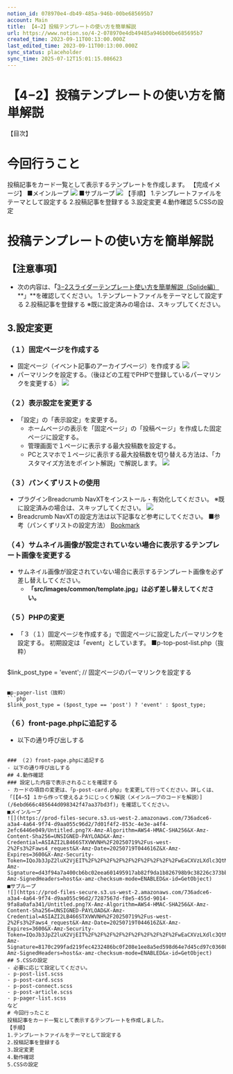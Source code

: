 ```yaml
---
notion_id: 078970e4-db49-485a-946b-00be685695b7
account: Main
title: 【4−2】投稿テンプレートの使い方を簡単解説
url: https://www.notion.so/4-2-078970e4db49485a946b00be685695b7
created_time: 2023-09-11T00:13:00.000Z
last_edited_time: 2023-09-11T00:13:00.000Z
sync_status: placeholder
sync_time: 2025-07-12T15:01:15.086623
---
```

# 【4−2】投稿テンプレートの使い方を簡単解説

【目次】
  
# 今回行うこと
投稿記事をカード一覧として表示するテンプレートを作成します。
【完成イメージ】
  ■メインループ
  ![](https://prod-files-secure.s3.us-west-2.amazonaws.com/736adce6-a3a4-4a64-9f74-d9aa055c96d2/7d01f4f2-853c-4e3e-a4f4-2efc6446e049/Untitled.png?X-Amz-Algorithm=AWS4-HMAC-SHA256&X-Amz-Content-Sha256=UNSIGNED-PAYLOAD&X-Amz-Credential=ASIAZI2LB466ZTLOKTRA%2F20250719%2Fus-west-2%2Fs3%2Faws4_request&X-Amz-Date=20250719T044602Z&X-Amz-Expires=3600&X-Amz-Security-Token=IQoJb3JpZ2luX2VjEIT%2F%2F%2F%2F%2F%2F%2F%2F%2F%2FwEaCXVzLXdlc3QtMiJGMEQCIETXMvfZiZhK5%2FWAO6NvxwiQm7cbNoA1M%2BV28NvZUWlqAiBlMdFVHVsV5pwYf3%2FR1b1B%2FUnn9MP37AJ5gqxFFmO6TyqIBAid%2F%2F%2F%2F%2F%2F%2F%2F%2F%2F8BEAAaDDYzNzQyMzE4MzgwNSIMJegsHpEL5zbD4WKxKtwD4gNQ2Omh12SW%2BlNR5y27MgGhFBBSKyPyh6Bi3fQIyyEFjA9R%2BCw7ttTmlATuq2S%2BDEMZOOgZv3ry0lpul%2Fg7mztIbwc776ygYvilk5nK9cI2F8x6U0SnceCqrH3xH5T%2FLmfwYoLjRs1V3nMonRqLU3NuexB9ytk5nFHiU5ztcDIm0LW43ghAyUENrIgis4700LKrE7ITbizL%2FIyia5Gd2q9FrXbz2AdlERXWBityEY94KUy7c1QyGJjGBIQ4Fk%2BmWWbnMKG4GGwI8eBFGMX8mOM5R2qiMWzBwTdqTxzFCxiTtmwpKqhG5msyk5pQ3o%2FkIhmDnfNndKCjAWhjkdy7h7R3V8w9UtFT3CmHGPtLXfe4mlI4TbAkL%2Flcr4khFJVL5zQGJ3Cer%2FKnkCL82uloxpBwyyqbnvuiDHoDn7P7FW%2FJuXU0YC5rr2wa9M%2F0F5DvaWmMl9FaXWYkgOLLx47tP4iXLyQ1tJaAmLxWeALphiiGTZTXr3HIdi3PxCVSixjArGw8WjJ2PmQWvBRSSFUUz5yP1YReUCPUlGsKJvA7fh0Ke0iCho5gxhCnghXNnhXLI%2Bp9aNK5d1pxyS73dL5dWJQohJAlaSH3%2B25S3c8wcFwdplLyVnBTdfhONF8w5qrswwY6pgHZs0oXfbwcRYNQiVbweIu5urWxXiDmusUF7nDcEQ9hTQiwZXrvXoIrD1YOp%2BAkZdrhAn%2BLaYZDZ1uyOuzfZzIVDyibiqf6dlugZA1Z%2B%2FWlbgxRVUflTpZheYKLuvdSfqmg7zbLuogTLOXEUQmDUEvKqbaD2eAzB6aMc0z1iDLUa0R8Veeclz8GEIvq3Z2RO5Lhu%2Bj28zPA%2FqjNewAanoJ7xp7%2BCyVy&X-Amz-Signature=017d7b819ce8dd22e5dbd7c8ffeb4a16f3901cbcf3487364e3b34df0321cae6b&X-Amz-SignedHeaders=host&x-amz-checksum-mode=ENABLED&x-id=GetObject)
  ■サブループ
  ![](https://prod-files-secure.s3.us-west-2.amazonaws.com/736adce6-a3a4-4a64-9f74-d9aa055c96d2/7287567d-f8e5-455d-9014-9fa8a0afa341/Untitled.png?X-Amz-Algorithm=AWS4-HMAC-SHA256&X-Amz-Content-Sha256=UNSIGNED-PAYLOAD&X-Amz-Credential=ASIAZI2LB466ZTLOKTRA%2F20250719%2Fus-west-2%2Fs3%2Faws4_request&X-Amz-Date=20250719T044602Z&X-Amz-Expires=3600&X-Amz-Security-Token=IQoJb3JpZ2luX2VjEIT%2F%2F%2F%2F%2F%2F%2F%2F%2F%2FwEaCXVzLXdlc3QtMiJGMEQCIETXMvfZiZhK5%2FWAO6NvxwiQm7cbNoA1M%2BV28NvZUWlqAiBlMdFVHVsV5pwYf3%2FR1b1B%2FUnn9MP37AJ5gqxFFmO6TyqIBAid%2F%2F%2F%2F%2F%2F%2F%2F%2F%2F8BEAAaDDYzNzQyMzE4MzgwNSIMJegsHpEL5zbD4WKxKtwD4gNQ2Omh12SW%2BlNR5y27MgGhFBBSKyPyh6Bi3fQIyyEFjA9R%2BCw7ttTmlATuq2S%2BDEMZOOgZv3ry0lpul%2Fg7mztIbwc776ygYvilk5nK9cI2F8x6U0SnceCqrH3xH5T%2FLmfwYoLjRs1V3nMonRqLU3NuexB9ytk5nFHiU5ztcDIm0LW43ghAyUENrIgis4700LKrE7ITbizL%2FIyia5Gd2q9FrXbz2AdlERXWBityEY94KUy7c1QyGJjGBIQ4Fk%2BmWWbnMKG4GGwI8eBFGMX8mOM5R2qiMWzBwTdqTxzFCxiTtmwpKqhG5msyk5pQ3o%2FkIhmDnfNndKCjAWhjkdy7h7R3V8w9UtFT3CmHGPtLXfe4mlI4TbAkL%2Flcr4khFJVL5zQGJ3Cer%2FKnkCL82uloxpBwyyqbnvuiDHoDn7P7FW%2FJuXU0YC5rr2wa9M%2F0F5DvaWmMl9FaXWYkgOLLx47tP4iXLyQ1tJaAmLxWeALphiiGTZTXr3HIdi3PxCVSixjArGw8WjJ2PmQWvBRSSFUUz5yP1YReUCPUlGsKJvA7fh0Ke0iCho5gxhCnghXNnhXLI%2Bp9aNK5d1pxyS73dL5dWJQohJAlaSH3%2B25S3c8wcFwdplLyVnBTdfhONF8w5qrswwY6pgHZs0oXfbwcRYNQiVbweIu5urWxXiDmusUF7nDcEQ9hTQiwZXrvXoIrD1YOp%2BAkZdrhAn%2BLaYZDZ1uyOuzfZzIVDyibiqf6dlugZA1Z%2B%2FWlbgxRVUflTpZheYKLuvdSfqmg7zbLuogTLOXEUQmDUEvKqbaD2eAzB6aMc0z1iDLUa0R8Veeclz8GEIvq3Z2RO5Lhu%2Bj28zPA%2FqjNewAanoJ7xp7%2BCyVy&X-Amz-Signature=2a852e18d74027c5b5d11549a03953e53c11acb14a81153aa4dce6b789a2a8ab&X-Amz-SignedHeaders=host&x-amz-checksum-mode=ENABLED&x-id=GetObject)
【手順】
1.テンプレートファイルをテーマとして設定する
2.投稿記事を登録する
3.設定変更
4.動作確認
5.CSSの設定
# 投稿テンプレートの使い方を簡単解説
## 【注意事項】
- 次の内容は、**「**[3−2スライダーテンプレート使い方を簡単解説（Splide編）](/ee85db2a990e4f4799f330df78d39fc2)**」**を確認してください。
  1.テンプレートファイルをテーマとして設定する
  2.投稿記事を登録する
  ※既に設定済みの場合は、スキップしてください。
## 3.設定変更
### （１）固定ページを作成する
- 固定ページ（イベント記事のアーカイブページ）を作成する
![](https://prod-files-secure.s3.us-west-2.amazonaws.com/736adce6-a3a4-4a64-9f74-d9aa055c96d2/3dd7c3ee-a1ea-4ef6-b9d3-3d2587e577f8/Untitled.png?X-Amz-Algorithm=AWS4-HMAC-SHA256&X-Amz-Content-Sha256=UNSIGNED-PAYLOAD&X-Amz-Credential=ASIAZI2LB466ZWR5OCJJ%2F20250719%2Fus-west-2%2Fs3%2Faws4_request&X-Amz-Date=20250719T044601Z&X-Amz-Expires=3600&X-Amz-Security-Token=IQoJb3JpZ2luX2VjEIT%2F%2F%2F%2F%2F%2F%2F%2F%2F%2FwEaCXVzLXdlc3QtMiJGMEQCIDeCp8qR0XNT0kUgNCrV9DBBN%2FZ9904yZQ%2B95eBVfLMHAiB43nad%2Ba4g02xR5%2BykeCcPi2NWQTeGTz2Op4BQhsakjCqIBAid%2F%2F%2F%2F%2F%2F%2F%2F%2F%2F8BEAAaDDYzNzQyMzE4MzgwNSIMgANc5L6xQJQhGA8RKtwDXdsB1X1rLWJRddZbfTAhW%2FMcrP%2BXlh5Apa0FRSuwZ8VuT5MnD%2BuBN9SDtqA9bE0Fot7My9t99itJgQDP7nUCp3ZnNqSnO4GfSaC2muA3m3uVaRbd9G0bNN6vkDxNQ%2BSi32CSK%2BShRRzQa%2BLFMxH82d4ASO1Uf4eaIaw6InLSh4c4Enf%2FhpiWFUt4kpKZkxQQsWEYKzJ2joXSzSEf%2FBobpYtwWCUn8Adgfc9BZRgp7fYxpZJzbm5trlpSS0LalResejz6xZzcSMo5ptUaqNRx97u6YMROdrFR%2BEV%2BVpXgZfQdE2rX5%2BwlrGEbkq8p8iD434j7BL6KZfwbTS8stcT5ka8LcDT7E5aKvQBS5WXWzTywHiaXtzexnhiAp6XDN9%2FrETkZymttgjE59tdnv0h%2BoLDcxn5KiJrkl3CfaMELqVzPw4zNh1Jp5FtvkWKjCCqBsswj3qxwsnVRWesGmZnQhTmVW1J9WoAEygA4jqfjBet%2FElkTkCopBQG9UKBhQ7dxlmYGmVv57I6SbhPLw8fvTn49ot7gmAkEzUvvtaZLNVUe0Heawm3jPpv7Eph9O3KbbECnCszXiOqV%2FfLE1l1ccFb%2BY7LXLufHZNwbBQCgqTlaTzjNKfTA9%2B3TMu8wr6vswwY6pgGnYjy7JVRsv10JDnj8JQFcjoks2oeRR1pqxrKui%2BxexCivym%2FLEbg0FdkNeSLwvK9KKVvavcWxlyCR2aRM%2BXMuEUWEZc4iAr0gW816AkGFYrjg9Ehf1EwwoSAgZe%2FUuSTswond0Qia3ojfmY5%2BPv1nIMHVARC1Rpsm0m7XndIYTXblZHqcaK1SdFPAHdKjNSaVpw7oVcNYcL4nhl1G7HzK%2BZd6Ta98&X-Amz-Signature=6b3a26b981c542fff7e6ef59b3a4a088d7bab913d59b14d36e37d4722935b164&X-Amz-SignedHeaders=host&x-amz-checksum-mode=ENABLED&x-id=GetObject)
- パーマリンクを設定する。（後ほどの工程でPHPで登録しているパーマリンクを変更する）
  ![](https://prod-files-secure.s3.us-west-2.amazonaws.com/736adce6-a3a4-4a64-9f74-d9aa055c96d2/735dc331-ae7d-49ba-887c-e38e285a813a/Untitled.png?X-Amz-Algorithm=AWS4-HMAC-SHA256&X-Amz-Content-Sha256=UNSIGNED-PAYLOAD&X-Amz-Credential=ASIAZI2LB4663QMXJKSH%2F20250719%2Fus-west-2%2Fs3%2Faws4_request&X-Amz-Date=20250719T044603Z&X-Amz-Expires=3600&X-Amz-Security-Token=IQoJb3JpZ2luX2VjEIT%2F%2F%2F%2F%2F%2F%2F%2F%2F%2FwEaCXVzLXdlc3QtMiJHMEUCIE5cyjCE7Mg4UsZlICx9iys%2B7lEmlIrOqUnEMgPYCTx4AiEAzju006ruu2S5TYrQo53jOi4dkK7t9dL%2Bx5%2B4f%2Fg7CugqiAQInf%2F%2F%2F%2F%2F%2F%2F%2F%2F%2FARAAGgw2Mzc0MjMxODM4MDUiDI%2Bqf22aKb0Dm6TQPCrcA3km0ElvP%2Fz%2FGYMHTSqeKGJyq4dJh6OMdks6CHPBxNgzzP%2Ffkfvp8DGw%2F4mASRRJv1Em7TX4NRqxWRZRersBPMn%2FHFhqqcokW2ZXA7zqPsnAUbYUg%2FXQukf0CEGPeQY7v%2FEf0WV4iubTsG5h87xu4k1W1X2SzDHdxAKT1MypQqvJ7uJfusgQoDHgbNgUpugOo9Y2u%2F4Bin%2F2MsCdSO9L0l76%2BmNSY%2BqraDmwdRQuSbEbBRvKFIYhdCBx%2FMEvTalqTm%2FWgDA%2BqwEzSy3i4P8chqn1L3pTQahjzOhfNZjP60iVdVBJ2FnsbHptVH5%2FPjLYHTbuejT7OyxUDD%2BCa5t9C5OtmBv914SFqIv0nnJMP2Ii0o8CqbVhGM8xZm9eQMSuw%2BwQdzPHzNxGXSbFXZT0O7KrAz6iKstDWLSRRTEtzQWj42Bg%2FRASdKWU%2FYwEit3MCcAmH3MyYA5VktSGhkE5JnVhoza%2FgqN47FnQSA3cao%2FIjDAo0F0dp1UuJ8gkJYv9pEI1z%2Fr8mxE4Fgwqzs8c9PayJiKvDQ0dkFV1p%2FsM8aQPA9aQ8D91tHY%2FijtjTb6zhfj1pnDz%2F%2B6YtsxOQ2cYlR7WDifBW9tmybXJshd2u4BB1hw%2BsP4KiUtFppVQMN2q7MMGOqUBDrR2ArI%2FhGyjcorfXjfBHt4sEjR1GzP55VD%2FuuFKd%2FiRZLiycshxvvlv7zR36XxwzFE58%2FAf7%2BPZaznxmM4US6XlHvnINFWhnxyBgw57mf%2BK11Yb88%2B%2BiJwBUyswGhQMf0Kk6y%2BwDUSOBSDB9q%2FqMJikibtE%2B8KzevYGBarLk1wSxfkyD2RXTMbWSCPEdHFpYbzXfeFkoWUyrDE6qBmX9FVPjBMQ&X-Amz-Signature=ddfddf11a151ed348355ad0bef1549ef664f59c80d8f9b74477d5cc9f47f1802&X-Amz-SignedHeaders=host&x-amz-checksum-mode=ENABLED&x-id=GetObject)
  
### （２）表示設定を変更する
- 「設定」の「表示設定」を変更する。
  - ホームページの表示を「固定ページ」の「投稿ページ」を作成した固定ページに設定する。
  - 管理画面で１ページに表示する最大投稿数を設定する。
  - PCとスマホで１ページに表示する最大投稿数を切り替える方法は、「カスタマイズ方法をポイント解説」で解説します。
  ![](https://prod-files-secure.s3.us-west-2.amazonaws.com/736adce6-a3a4-4a64-9f74-d9aa055c96d2/9566ced4-0c3e-48e6-b709-86cdb6e68879/Untitled.png?X-Amz-Algorithm=AWS4-HMAC-SHA256&X-Amz-Content-Sha256=UNSIGNED-PAYLOAD&X-Amz-Credential=ASIAZI2LB466VRLC7AE4%2F20250719%2Fus-west-2%2Fs3%2Faws4_request&X-Amz-Date=20250719T044609Z&X-Amz-Expires=3600&X-Amz-Security-Token=IQoJb3JpZ2luX2VjEIT%2F%2F%2F%2F%2F%2F%2F%2F%2F%2FwEaCXVzLXdlc3QtMiJGMEQCIAee%2F7%2FW4lZwJgMxZD%2FpDDYdGXupACj51Rom0b9yBkO2AiBNyWK8GT15hTW8m2pFCvEee3wmE6eOETYENZajddFQpCqIBAid%2F%2F%2F%2F%2F%2F%2F%2F%2F%2F8BEAAaDDYzNzQyMzE4MzgwNSIMSz%2BM4YKDTVJBJunRKtwDp%2BHG477aFMEAxY3JUhcRB9tL7iO1xCWqT8825NRXS3a8pv50ojNmgXdt%2BJObmTLK%2BGqkrskVwZNvoOqVV6owvrHMg5wm2jfL0wopmJ0V2Qpnj2foMjd0D0kWsrum4b4MJs%2Bb8QSBl7LLi08jDOXwpUVgHEXtJPHWr2hAE%2FWh7IQLlrojeGp7euAHuhr%2FOfWmKsPBXKplb9CE1%2Fj4Oz%2FAW3jAtqO5aqE2LKGy1eIjMxEifDpxhBA0kEnp0Ue5C%2BW2NDp1ZiMnMno0BLqytXxb%2FvZXgqDzwEpL%2BilgxsatOl1lGBwGG7UonN9RY5A%2F%2BXyeYrHk%2FPwp4XrgoXrEsnj1fwriTHUeI8PxY81sWXnEP3dB49WMVMSn7z4IXhvk87vkSBfSddxq9%2FHihdfJwNco0k2JNPodFZzqmLk%2B4mXT%2B5%2FuXvGw6PBWJDehDl8tkVgnMwq3xI46xr7ttaDYcZWewwklm%2F0oiaqS%2FikBY7Hw7OxumrkMCb4jhpNJukW1mm8Ej%2FPHpNTj2eR%2FjbTgovI6t9kjceF2gwu3JHhxXTk1fFqodXHq0OrL8G%2BX6d4%2F8Eai9QgQxSTwWKn5nR4TeiniEEdeFT7sM5Si2edTt%2BAptj4BS3rxLQBurQ5Qe1ww5arswwY6pgGA6T8nwLD3dTo1KnkWxESMv1B2acnGM1IjC9GU%2F0X0w679%2B97HUBrwnT%2B9ly5He%2BPnIaVva9BNMRrKiox0XDZeqxK5iieKNXqTuvCNKbKYWPdjTNvZRwhZmq6J3zVzJFEZG1zIc6Nf%2F8wNAEYhwDVwEtZOvSHll1Ojzu5c%2B0p5VCu6LSIy%2FIScKHDdtOqf4ef0JAVRCxxn6d4z%2B7NNAXFQ9xfKqSrg&X-Amz-Signature=de70a2a0e45636f934400501626cc332c9f5d5308436c2a57514893b4057d654&X-Amz-SignedHeaders=host&x-amz-checksum-mode=ENABLED&x-id=GetObject)
  
### （３）パンくずリストの使用
- プラグインBreadcrumb NavXTをインストール・有効化してください。
  ※既に設定済みの場合は、スキップしてください。
  ![](https://prod-files-secure.s3.us-west-2.amazonaws.com/736adce6-a3a4-4a64-9f74-d9aa055c96d2/0695944a-bcfb-47c5-a063-ac657b620ea3/Untitled.png?X-Amz-Algorithm=AWS4-HMAC-SHA256&X-Amz-Content-Sha256=UNSIGNED-PAYLOAD&X-Amz-Credential=ASIAZI2LB466ZEUU7ZRE%2F20250719%2Fus-west-2%2Fs3%2Faws4_request&X-Amz-Date=20250719T044612Z&X-Amz-Expires=3600&X-Amz-Security-Token=IQoJb3JpZ2luX2VjEIT%2F%2F%2F%2F%2F%2F%2F%2F%2F%2FwEaCXVzLXdlc3QtMiJIMEYCIQD98Qm7M%2Bu0GnIvKoOHj4uS5xDanXw80%2BARpy4jo2MYfQIhAPYRCG4cAuL%2FdyTfaB08jxdHYfT9j4rgKxeea8xZ6eUOKogECJ3%2F%2F%2F%2F%2F%2F%2F%2F%2F%2FwEQABoMNjM3NDIzMTgzODA1Igwps%2F8WFg8rUfHLl3Eq3ANKzUTmQR9uKrreP0hSYbXfK0LRa9zdhNwnpUSjav3FtbEns9l569PLVnErHXqGizu44ZMyX1PWtwaDALgnecZla9WdK%2FrLIG62nRkrtYkCzq2dOWZQW7xa2z3sdVLwNywQgQmSwm6%2F7Q1NQmRBbylGfH95O9QXSdFYzINB%2FyfFqjui1pbV3GGFaHb5NCR4nPEnY1Bwk%2BeMmSY3MAm3ic%2B4o%2Bkm%2BUZUJKznyRn5O0UCKXV8m9AtvrSzRDbP1i%2FBA9Nl%2Fp2eegKL1CxhNfy8%2ByK4Xf8fabEKMPmjLP9FSYgr14wm9FmAajqzk2bmo04M2hOhnk4IoQYQo%2B17gWNSX9WFq4uTClrEM7HFHSjXfQpP2s4F6xvhSEL4kdmn%2FzA7bKqwKCAp%2FyKwGYoutvMrn28HMPkVwKr4GQjbfDKPhh10ElICMzMNKybab3Ui3%2FSt92PRvHV5Ru7ZyAIgSqGaHJif5W%2F2rY7qthAafWamV%2FGB%2BartP3GqJIr3titT1Ew5rXXI%2FZCimUMy6JVGS9cQsypHIKCkykcy7Ygv5TH8KCqyyXI2J4mRylpZt0%2BFTj3hVAwAGXlqZv3j6Dcae2UJ5i8XZzR8rmECDvaxObBS6Dx%2FQkrcQ%2FWZa4dnJH8CSjDYq%2BzDBjqkAUPkl4f0NlBGLcWBBauPatLgdUdDVyBRDVhok8roAjtiE4hWjkZjVEzMacJ%2FIQrSsrFMLRbLlqRoKbhZeeGoHH4%2B109WZ9QAY5en1lKhpiSgSzkxD0WhW25tFRfOP44KtGnOTcWJPHTp1df%2BT3bFPWnS0v4bZ368Hk9dJy01PXc2fAFlHj36xaHtDz%2B4BVVyjaPnt0vXjtcJQyvIgUCOY2ehzwWw&X-Amz-Signature=4cb75bc29d8a618dbcda6a994b7b7d8624cff8cfac69aeee147b089bdb42ce0d&X-Amz-SignedHeaders=host&x-amz-checksum-mode=ENABLED&x-id=GetObject)
- Breadcrumb NavXTの設定方法は以下記事など参考にしてください。
  ■参考（パンくずリストの設定方法）
  [Bookmark](https://haniwaman.com/breadcrumb-navxt/)
### （４）サムネイル画像が設定されていない場合に表示するテンプレート画像を変更する
- サムネイル画像が設定されていない場合に表示するテンプレート画像を必ず差し替えしてください。
  - **「src/images/common/template.jpg」は必ず差し替えしてください。**
### （５）PHPの変更
- 「３（１）固定ページを作成する」で固定ページに設定したパーマリンクを設定する。
  初期設定は「event」としています。
  ■p-top-post-list.php（抜粋）
  ```php
$link_post_type = 'event'; // 固定ページのパーマリンクを設定する
  ```
  
  ■p-pager-list（抜粋）
  ```php
$link_post_type = ($post_type == 'post') ? 'event' : $post_type;
  ```
  
### （６）front-page.phpに追記する
- 以下の通り呼び出しする
  ```php
<?php get_template_part('parts/project/p-top-post-list'); ?>
  ```
### （２）front-page.phpに追記する
- 以下の通り呼び出しする
## 4.動作確認
### 設定した内容で表示されることを確認する
- カードの項目の変更は、「p-post-card.php」を変更して行ってください。詳しくは、「[【4−5】１から作って使えるようにじっくり解説（メインループのコードを解説）](/6ebd666c485644d098342f47aa37bd3f)」を確認してください。
  ■メインループ
  ![](https://prod-files-secure.s3.us-west-2.amazonaws.com/736adce6-a3a4-4a64-9f74-d9aa055c96d2/7d01f4f2-853c-4e3e-a4f4-2efc6446e049/Untitled.png?X-Amz-Algorithm=AWS4-HMAC-SHA256&X-Amz-Content-Sha256=UNSIGNED-PAYLOAD&X-Amz-Credential=ASIAZI2LB466STXVWVNH%2F20250719%2Fus-west-2%2Fs3%2Faws4_request&X-Amz-Date=20250719T044616Z&X-Amz-Expires=3600&X-Amz-Security-Token=IQoJb3JpZ2luX2VjEIT%2F%2F%2F%2F%2F%2F%2F%2F%2F%2FwEaCXVzLXdlc3QtMiJHMEUCIFs%2FGBUhvJcoYmMMxf03074y4iEytEVbSa%2FXiH6wrjboAiEAki%2B8TRkZpFnnJvJNBxcs4vbstN%2FS15aXqXJlhpUK0XIqiAQInf%2F%2F%2F%2F%2F%2F%2F%2F%2F%2FARAAGgw2Mzc0MjMxODM4MDUiDEryKG5IDcdTuVoNJCrcA0C0upIRJ8XOBRcU%2Bti6MwHIpKgYDkAbt8AhTxw2p4%2BXx%2FwIX1oEGNcEEUIu7cm07D4cOfjSLVxV33WIbqgsqqMBO3AsmCUZBM6ciIcfQeR4rq%2FBWdDl2M3j%2FdY5B%2BUilLv6gtDNhVwEczY54E7MnJ7lSMxgzrQvt7ALIxx%2F4s6AUTEb%2FVaW5vv6cVzZQhrVM5LAAtTWdlvs9PhUgRP60O%2F64Se6EKZnMNKO8sTdvvWqOVAMZJ9%2FT5ef8XtLGu5d8AlXDsH1BO2zE9mu1CsuzNJRHbh0SbR7hE%2BNc8uktBaQqh1fPXtzlWjcR0QnEAXd5YH9VnzlfV8aHcEukes9%2Fgdr7pbimRpXvgSwJiCSxFJwZkjAFXSJfwdxmEIPJEwb1M8N0x1tPYbBlw%2FyyW92K6DdlLvwlMxUsS4Z%2BKk6hW1Yi0CocZ96dr58KZVOWfGABf3GEk%2BQEhrdAm367lyBArDiEXSovTPIOY2J2FkdDz7yXuc5gB%2B%2FZxs5gWBepEM9lUWIvnXOgQWDGpAxJ8yQMxkku8B1b2fk2f03pUhPRl7iD9wG1J8fPq77e8XOpWYLD15eJYI7s2STbWRTpgHA%2BIvkDhbuPTDb4MHx4u9YIY%2Fb6T%2BasbEldJof2%2F4BMJOr7MMGOqUBVthvRWvcF%2Bh23Fy5n571ym2Wc4EMBkIMLkLhd3OglpK80JXFc4%2FvDXccXlolT820CXHX%2Fb%2BoxYcFjiljPyKMY1cCPYWLQjbqG8MRS7mwRUpGqBE3%2F0bRAtfDvZ6SMMeJsYSpLARdKfh1CLB87AgqG%2FIkcvdutNEphXTqVm9yV7ja17DtkrQQppVOYHKGCoH1xZ3Lster0cm%2FWN19dUZelX4nmuOH&X-Amz-Signature=d43f94a7a400cb6bc02eea601495917ab82f9da1b826798b9c38226c373bba0a&X-Amz-SignedHeaders=host&x-amz-checksum-mode=ENABLED&x-id=GetObject)
  ■サブループ
  ![](https://prod-files-secure.s3.us-west-2.amazonaws.com/736adce6-a3a4-4a64-9f74-d9aa055c96d2/7287567d-f8e5-455d-9014-9fa8a0afa341/Untitled.png?X-Amz-Algorithm=AWS4-HMAC-SHA256&X-Amz-Content-Sha256=UNSIGNED-PAYLOAD&X-Amz-Credential=ASIAZI2LB466STXVWVNH%2F20250719%2Fus-west-2%2Fs3%2Faws4_request&X-Amz-Date=20250719T044616Z&X-Amz-Expires=3600&X-Amz-Security-Token=IQoJb3JpZ2luX2VjEIT%2F%2F%2F%2F%2F%2F%2F%2F%2F%2FwEaCXVzLXdlc3QtMiJHMEUCIFs%2FGBUhvJcoYmMMxf03074y4iEytEVbSa%2FXiH6wrjboAiEAki%2B8TRkZpFnnJvJNBxcs4vbstN%2FS15aXqXJlhpUK0XIqiAQInf%2F%2F%2F%2F%2F%2F%2F%2F%2F%2FARAAGgw2Mzc0MjMxODM4MDUiDEryKG5IDcdTuVoNJCrcA0C0upIRJ8XOBRcU%2Bti6MwHIpKgYDkAbt8AhTxw2p4%2BXx%2FwIX1oEGNcEEUIu7cm07D4cOfjSLVxV33WIbqgsqqMBO3AsmCUZBM6ciIcfQeR4rq%2FBWdDl2M3j%2FdY5B%2BUilLv6gtDNhVwEczY54E7MnJ7lSMxgzrQvt7ALIxx%2F4s6AUTEb%2FVaW5vv6cVzZQhrVM5LAAtTWdlvs9PhUgRP60O%2F64Se6EKZnMNKO8sTdvvWqOVAMZJ9%2FT5ef8XtLGu5d8AlXDsH1BO2zE9mu1CsuzNJRHbh0SbR7hE%2BNc8uktBaQqh1fPXtzlWjcR0QnEAXd5YH9VnzlfV8aHcEukes9%2Fgdr7pbimRpXvgSwJiCSxFJwZkjAFXSJfwdxmEIPJEwb1M8N0x1tPYbBlw%2FyyW92K6DdlLvwlMxUsS4Z%2BKk6hW1Yi0CocZ96dr58KZVOWfGABf3GEk%2BQEhrdAm367lyBArDiEXSovTPIOY2J2FkdDz7yXuc5gB%2B%2FZxs5gWBepEM9lUWIvnXOgQWDGpAxJ8yQMxkku8B1b2fk2f03pUhPRl7iD9wG1J8fPq77e8XOpWYLD15eJYI7s2STbWRTpgHA%2BIvkDhbuPTDb4MHx4u9YIY%2Fb6T%2BasbEldJof2%2F4BMJOr7MMGOqUBVthvRWvcF%2Bh23Fy5n571ym2Wc4EMBkIMLkLhd3OglpK80JXFc4%2FvDXccXlolT820CXHX%2Fb%2BoxYcFjiljPyKMY1cCPYWLQjbqG8MRS7mwRUpGqBE3%2F0bRAtfDvZ6SMMeJsYSpLARdKfh1CLB87AgqG%2FIkcvdutNEphXTqVm9yV7ja17DtkrQQppVOYHKGCoH1xZ3Lster0cm%2FWN19dUZelX4nmuOH&X-Amz-Signature=8170c299fad219fec4232486bc0f208e1ee8a5ed598d64e7d45cd97c03608701&X-Amz-SignedHeaders=host&x-amz-checksum-mode=ENABLED&x-id=GetObject)
## 5.CSSの設定
- 必要に応じて設定してください。
  - p-post-list.scss
  - p-post-card.scss
  - p-post-connect.scss
  - p-post-article.scss
  - p-pager-list.scss
  など
# 今回行ったこと
投稿記事をカード一覧として表示するテンプレートを作成しました。
【手順】
1.テンプレートファイルをテーマとして設定する
2.投稿記事を登録する
3.設定変更
4.動作確認
5.CSSの設定